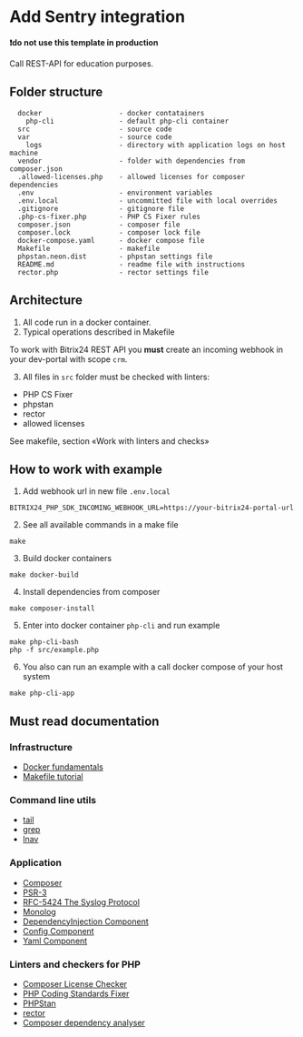# Add Sentry integration
**❗do not use this template in production**

Call REST-API for education purposes.

## Folder structure
```
  docker                   - docker contatainers
    php-cli                - default php-cli container
  src                      - source code
  var                      - source code
    logs                   - directory with application logs on host machine
  vendor                   - folder with dependencies from composer.json
  .allowed-licenses.php    - allowed licenses for composer dependencies
  .env                     - environment variables
  .env.local               - uncommitted file with local overrides  
  .gitignore               - gitignore file
  .php-cs-fixer.php        - PHP CS Fixer rules 
  composer.json            - composer file
  composer.lock            - composer lock file
  docker-compose.yaml      - docker compose file
  Makefile                 - makefile
  phpstan.neon.dist        - phpstan settings file
  README.md                - readme file with instructions
  rector.php               - rector settings file    
```
## Architecture
1. All code run in a docker container.
2. Typical operations described in Makefile

To work with Bitrix24 REST API you **must** create an incoming webhook in your dev-portal with scope `crm`.

3. All files in `src` folder must be checked with linters:
- PHP CS Fixer
- phpstan
- rector
- allowed licenses
 
See makefile, section «Work with linters and checks»

## How to work with example

1. Add webhook url in new file `.env.local`
```
BITRIX24_PHP_SDK_INCOMING_WEBHOOK_URL=https://your-bitrix24-portal-url
```
2. See all available commands in a make file
```shell
make
```
3. Build docker containers
```shell
make docker-build
```
4. Install dependencies from composer
```shell
make composer-install
```

5. Enter into docker container `php-cli` and run example

```shell
make php-cli-bash
php -f src/example.php
```

6. You also can run an example with a call docker compose of your host system

```shell
make php-cli-app
```

## Must read documentation

### Infrastructure

- [Docker fundamentals](https://docs.docker.com/get-started/introduction/)
- [Makefile tutorial](https://makefiletutorial.com/#getting-started)

### Command line utils

- [tail](https://man7.org/linux/man-pages/man1/tail.1.html)
- [grep](https://man7.org/linux/man-pages/man1/grep.1.html)
- [lnav](https://lnav.org/)

### Application

- [Composer](https://getcomposer.org/doc/)
- [PSR-3](https://www.php-fig.org/psr/psr-3/)
- [RFC-5424 The Syslog Protocol](https://datatracker.ietf.org/doc/html/rfc5424)
- [Monolog](https://github.com/Seldaek/monolog)
- [DependencyInjection Component](https://symfony.com/doc/current/components/dependency_injection.html)
- [Config Component](https://symfony.com/doc/current/components/config.html)
- [Yaml Component](https://symfony.com/doc/current/components/yaml.html)

### Linters and checkers for PHP

- [Composer License Checker](https://github.com/dominikb/composer-license-checker)
- [PHP Coding Standards Fixer](https://cs.symfony.com/)
- [PHPStan](https://phpstan.org/)
- [rector](https://getrector.com/documentation)
- [Composer dependency analyser](https://github.com/shipmonk-rnd/composer-dependency-analyser)